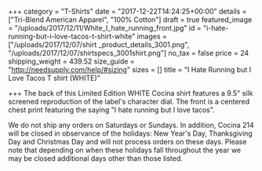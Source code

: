 +++
category = "T-Shirts"
date = "2017-12-22T14:24:25+00:00"
details = ["Tri-Blend American Apparel", "100% Cotton"]
draft = true
featured_image = "/uploads/2017/12/11/White_I_hate_running_front.jpg"
id = "i-hate-running-but-i-love-tacos-t-shirt-white"
images = ["/uploads/2017/12/07/shirt _product_details_3001.png", "/uploads/2017/12/07/shirtspecs_3001shirt.png"]
no_tax = false
price = 24
shipping_weight = 439.52
size_guide = "http://needsupply.com/help/#sizing"
sizes = []
title = "I Hate Running but I Love Tacos T shirt (WHITE)"

+++
The back of this Limited Edition WHITE Cocina shirt features a 9.5" silk screened reproduction of the label's character dial. The front is a centered chest print featuring the saying "I hate running but I love tacos".

We do not ship any orders on Saturdays or Sundays. In addition, Cocina 214 will be closed in observance of the holidays: New Year's Day, Thanksgiving Day and Christmas Day and will not process orders on these days. Please note that depending on when these holidays fall throughout the year we may be closed additional days other than those listed.